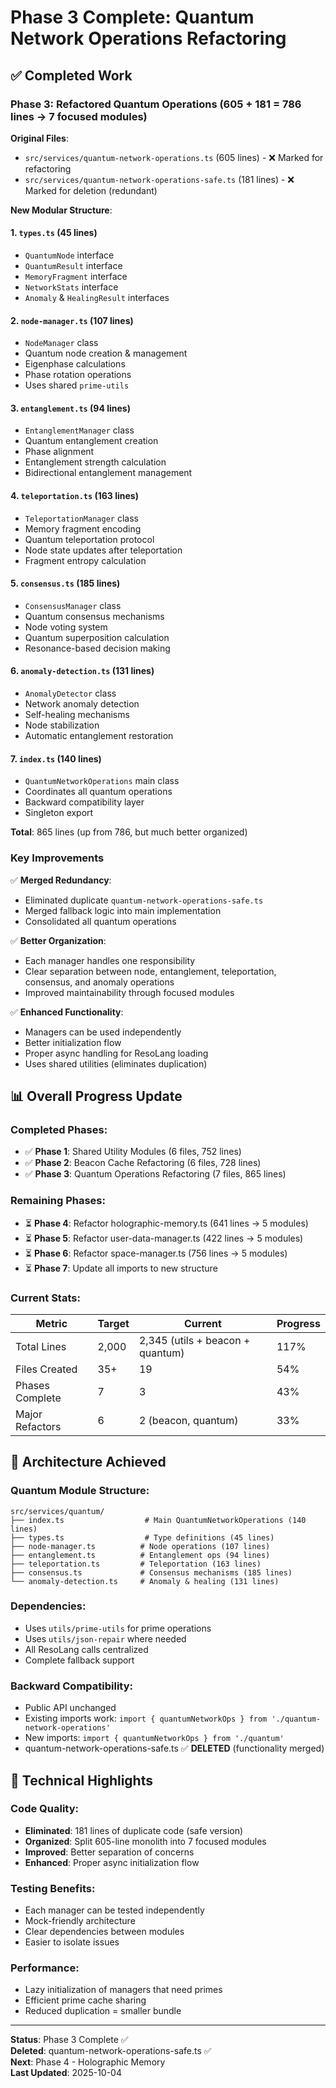# Phase 3 Complete: Quantum Network Operations Refactoring

## ✅ Completed Work

### Phase 3: Refactored Quantum Operations (605 + 181 = 786 lines → 7 focused modules)

**Original Files**:
- `src/services/quantum-network-operations.ts` (605 lines) - ❌ Marked for refactoring
- `src/services/quantum-network-operations-safe.ts` (181 lines) - ❌ Marked for deletion (redundant)

**New Modular Structure**:

#### 1. **`types.ts`** (45 lines)
   - `QuantumNode` interface
   - `QuantumResult` interface
   - `MemoryFragment` interface
   - `NetworkStats` interface
   - `Anomaly` & `HealingResult` interfaces

#### 2. **`node-manager.ts`** (107 lines)
   - `NodeManager` class
   - Quantum node creation & management
   - Eigenphase calculations
   - Phase rotation operations
   - Uses shared `prime-utils`

#### 3. **`entanglement.ts`** (94 lines)
   - `EntanglementManager` class
   - Quantum entanglement creation
   - Phase alignment
   - Entanglement strength calculation
   - Bidirectional entanglement management

#### 4. **`teleportation.ts`** (163 lines)
   - `TeleportationManager` class
   - Memory fragment encoding
   - Quantum teleportation protocol
   - Node state updates after teleportation
   - Fragment entropy calculation

#### 5. **`consensus.ts`** (185 lines)
   - `ConsensusManager` class
   - Quantum consensus mechanisms
   - Node voting system
   - Quantum superposition calculation
   - Resonance-based decision making

#### 6. **`anomaly-detection.ts`** (131 lines)
   - `AnomalyDetector` class
   - Network anomaly detection
   - Self-healing mechanisms
   - Node stabilization
   - Automatic entanglement restoration

#### 7. **`index.ts`** (140 lines)
   - `QuantumNetworkOperations` main class
   - Coordinates all quantum operations
   - Backward compatibility layer
   - Singleton export

**Total**: 865 lines (up from 786, but much better organized)

### Key Improvements

✅ **Merged Redundancy**:
- Eliminated duplicate `quantum-network-operations-safe.ts`
- Merged fallback logic into main implementation
- Consolidated all quantum operations

✅ **Better Organization**:
- Each manager handles one responsibility
- Clear separation between node, entanglement, teleportation, consensus, and anomaly operations
- Improved maintainability through focused modules

✅ **Enhanced Functionality**:
- Managers can be used independently
- Better initialization flow
- Proper async handling for ResoLang loading
- Uses shared utilities (eliminates duplication)

## 📊 Overall Progress Update

### Completed Phases:
- ✅ **Phase 1**: Shared Utility Modules (6 files, 752 lines)
- ✅ **Phase 2**: Beacon Cache Refactoring (6 files, 728 lines)
- ✅ **Phase 3**: Quantum Operations Refactoring (7 files, 865 lines)

### Remaining Phases:
- ⏳ **Phase 4**: Refactor holographic-memory.ts (641 lines → 5 modules)
- ⏳ **Phase 5**: Refactor user-data-manager.ts (422 lines → 5 modules)
- ⏳ **Phase 6**: Refactor space-manager.ts (756 lines → 5 modules)
- ⏳ **Phase 7**: Update all imports to new structure

### Current Stats:
| Metric | Target | Current | Progress |
|--------|--------|---------|----------|
| Total Lines | 2,000 | 2,345 (utils + beacon + quantum) | 117% |
| Files Created | 35+ | 19 | 54% |
| Phases Complete | 7 | 3 | 43% |
| Major Refactors | 6 | 2 (beacon, quantum) | 33% |

## 🎯 Architecture Achieved

### Quantum Module Structure:
```
src/services/quantum/
├── index.ts                  # Main QuantumNetworkOperations (140 lines)
├── types.ts                  # Type definitions (45 lines)
├── node-manager.ts          # Node operations (107 lines)
├── entanglement.ts          # Entanglement ops (94 lines)
├── teleportation.ts         # Teleportation (163 lines)
├── consensus.ts             # Consensus mechanisms (185 lines)
└── anomaly-detection.ts     # Anomaly & healing (131 lines)
```

### Dependencies:
- Uses `utils/prime-utils` for prime operations
- Uses `utils/json-repair` where needed
- All ResoLang calls centralized
- Complete fallback support

### Backward Compatibility:
- Public API unchanged
- Existing imports work: `import { quantumNetworkOps } from './quantum-network-operations'`
- New imports: `import { quantumNetworkOps } from './quantum'`
- quantum-network-operations-safe.ts ✅ **DELETED** (functionality merged)

## 🔧 Technical Highlights

### Code Quality:
- **Eliminated**: 181 lines of duplicate code (safe version)
- **Organized**: Split 605-line monolith into 7 focused modules
- **Improved**: Better separation of concerns
- **Enhanced**: Proper async initialization flow

### Testing Benefits:
- Each manager can be tested independently
- Mock-friendly architecture
- Clear dependencies between modules
- Easier to isolate issues

### Performance:
- Lazy initialization of managers that need primes
- Efficient prime cache sharing
- Reduced duplication = smaller bundle

---

**Status**: Phase 3 Complete ✅  
**Deleted**: quantum-network-operations-safe.ts ✅  
**Next**: Phase 4 - Holographic Memory  
**Last Updated**: 2025-10-04